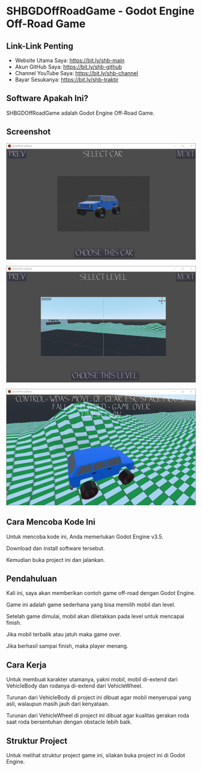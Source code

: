 # SHBGDOffRoadGame - Godot Engine Off-Road Game

## Link-Link Penting

- Website Utama Saya: https://bit.ly/shb-main
- Akun GitHub Saya: https://bit.ly/shb-github
- Channel YouTube Saya: https://bit.ly/shb-channel
- Bayar Sesukanya: https://bit.ly/shb-traktir

## Software Apakah Ini?

SHBGDOffRoadGame adalah Godot Engine Off-Road Game.

## Screenshot

![ScreenShot](.readme-assets/SHBGDOffRoadGame-1.png?raw=true)

![ScreenShot](.readme-assets/SHBGDOffRoadGame-2.png?raw=true)

![ScreenShot](.readme-assets/SHBGDOffRoadGame-3.png?raw=true)

## Cara Mencoba Kode Ini

Untuk mencoba kode ini, Anda memerlukan Godot Engine v3.5.

Download dan install software tersebut.

Kemudian buka project ini dan jalankan.

## Pendahuluan

Kali ini, saya akan memberikan contoh game off-road dengan Godot Engine.

Game ini adalah game sederhana yang bisa memilih mobil dan level.

Setelah game dimulai, mobil akan diletakkan pada level untuk mencapai finish.

Jika mobil terbalik atau jatuh maka game over.

Jika berhasil sampai finish, maka player menang.

## Cara Kerja

Untuk membuat karakter utamanya, yakni mobil, mobil di-extend dari VehicleBody dan rodanya di-extend dari VehicleWheel.

Turunan dari VehicleBody di project ini dibuat agar mobil menyerupai yang asli, walaupun masih jauh dari kenyataan.

Turunan dari VehicleWheel di project ini dibuat agar kualitas gerakan roda saat roda bersentuhan dengan obstacle lebih baik.

## Struktur Project

Untuk melihat struktur project game ini, silakan buka project ini di Godot Engine.